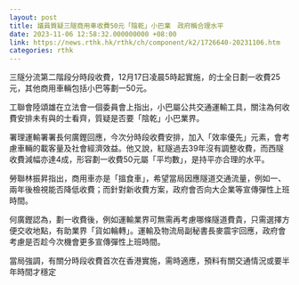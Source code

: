 ```yaml
---
layout: post
title: 議員質疑三隧商用車收費50元「陰乾」小巴業　政府稱合理水平
date: 2023-11-06 12:58:32.000000000 +08:00
link: https://news.rthk.hk/rthk/ch/component/k2/1726640-20231106.htm
categories: rthk
---
```


三隧分流第二階段分時段收費，12月17日凌晨5時起實施，的士全日劃一收費25元，其他商用車輛包括小巴等劃一50元。

工聯會陸頌雄在立法會一個委員會上指出，小巴屬公共交通運輸工具，關注為何收費安排未有與的士看齊，質疑是否要「陰乾」小巴業界。

署理運輸署署長何廣鏗回應，今次分時段收費安排，加入「效率優先」元素，會考慮車輛的載客量及社會經濟效益。他又說，紅隧過去39年沒有調整收費，而西隧收費減幅亦達4成，形容劃一收費50元屬「平均數」，是持平亦合理的水平。

勞聯林振昇指出，商用車亦是「搵食車」，希望當局因應隧道交通流量，例如一、兩年後檢視能否降低收費；而針對新收費方案，政府會否向大企業等宣傳彈性上班時間。

何廣鏗認為，劃一收費後，例如運輸業界可無需再考慮哪條隧道費貴，只需選擇方便交收地點，有助業界「貨如輪轉」。運輸及物流局副秘書長麥震宇回應，政府會考慮是否趁今次機會更多宣傳彈性上班時間。

當局強調，有關分時段收費首次在香港實施，需時適應，預料有關交通情況或要半年時間才穩定
